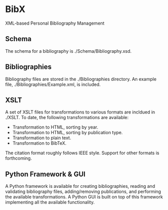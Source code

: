 # BibX
XML-based Personal Bibliography Management

## Schema
The schema for a bibliography is ./Schema/Bibliography.xsd.

## Bibliographies
Bibliography files are stored in the ./Bibliographies directory. An example file, ./Bibliographies/Example.xml, is included.

## XSLT
A set of XSLT files for transformations to various formats are incldued in ./XSLT. To date, the following transformations are available:

- Transformation to HTML, sorting by year.
- Transformation to HTML, sorting by publication type.
- Transformation to plain text.
- Transformation to BibTeX.

The citation format roughly follows IEEE style. Support for other formats is forthcoming.

## Python Framework & GUI
A Python framework is available for creating bibliographies, reading and validating bibliography files, adding/removing publications, and performing the available transformations. A Python GUI is built on top of this framework implementing all the available functionality.
